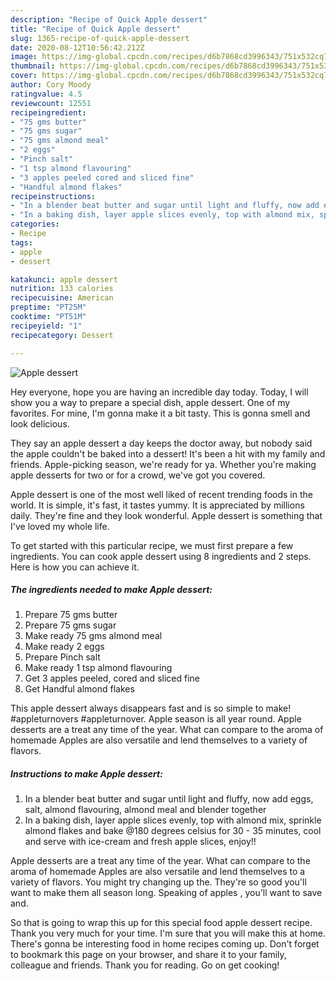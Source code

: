 ```yaml
---
description: "Recipe of Quick Apple dessert"
title: "Recipe of Quick Apple dessert"
slug: 1365-recipe-of-quick-apple-dessert
date: 2020-08-12T10:56:42.212Z
image: https://img-global.cpcdn.com/recipes/d6b7868cd3996343/751x532cq70/apple-dessert-recipe-main-photo.jpg
thumbnail: https://img-global.cpcdn.com/recipes/d6b7868cd3996343/751x532cq70/apple-dessert-recipe-main-photo.jpg
cover: https://img-global.cpcdn.com/recipes/d6b7868cd3996343/751x532cq70/apple-dessert-recipe-main-photo.jpg
author: Cory Moody
ratingvalue: 4.5
reviewcount: 12551
recipeingredient:
- "75 gms butter"
- "75 gms sugar"
- "75 gms almond meal"
- "2 eggs"
- "Pinch salt"
- "1 tsp almond flavouring"
- "3 apples peeled cored and sliced fine"
- "Handful almond flakes"
recipeinstructions:
- "In a blender beat butter and sugar until light and fluffy, now add eggs, salt, almond flavouring, almond meal and blender together"
- "In a baking dish, layer apple slices evenly, top with almond mix, sprinkle almond flakes and bake @180 degrees celsius for 30 - 35 minutes, cool and serve with ice-cream and fresh apple slices, enjoy!!"
categories:
- Recipe
tags:
- apple
- dessert

katakunci: apple dessert 
nutrition: 133 calories
recipecuisine: American
preptime: "PT25M"
cooktime: "PT51M"
recipeyield: "1"
recipecategory: Dessert

---
```



![Apple dessert](https://img-global.cpcdn.com/recipes/d6b7868cd3996343/751x532cq70/apple-dessert-recipe-main-photo.jpg)

Hey everyone, hope you are having an incredible day today. Today, I will show you a way to prepare a special dish, apple dessert. One of my favorites. For mine, I'm gonna make it a bit tasty. This is gonna smell and look delicious.

They say an apple dessert a day keeps the doctor away, but nobody said the apple couldn&#39;t be baked into a dessert! It&#39;s been a hit with my family and friends. Apple-picking season, we&#39;re ready for ya. Whether you&#39;re making apple desserts for two or for a crowd, we&#39;ve got you covered.

Apple dessert is one of the most well liked of recent trending foods in the world. It is simple, it's fast, it tastes yummy. It is appreciated by millions daily. They're fine and they look wonderful. Apple dessert is something that I've loved my whole life.


To get started with this particular recipe, we must first prepare a few ingredients. You can cook apple dessert using 8 ingredients and 2 steps. Here is how you can achieve it.

<!--inarticleads1-->

##### The ingredients needed to make Apple dessert:

1. Prepare 75 gms butter
1. Prepare 75 gms sugar
1. Make ready 75 gms almond meal
1. Make ready 2 eggs
1. Prepare Pinch salt
1. Make ready 1 tsp almond flavouring
1. Get 3 apples peeled, cored and sliced fine
1. Get Handful almond flakes


This apple dessert always disappears fast and is so simple to make! #appleturnovers #appleturnover. Apple season is all year round. Apple desserts are a treat any time of the year. What can compare to the aroma of homemade Apples are also versatile and lend themselves to a variety of flavors. 

<!--inarticleads2-->

##### Instructions to make Apple dessert:

1. In a blender beat butter and sugar until light and fluffy, now add eggs, salt, almond flavouring, almond meal and blender together
1. In a baking dish, layer apple slices evenly, top with almond mix, sprinkle almond flakes and bake @180 degrees celsius for 30 - 35 minutes, cool and serve with ice-cream and fresh apple slices, enjoy!!


Apple desserts are a treat any time of the year. What can compare to the aroma of homemade Apples are also versatile and lend themselves to a variety of flavors. You might try changing up the. They&#39;re so good you&#39;ll want to make them all season long. Speaking of apples , you&#39;ll want to save and. 

So that is going to wrap this up for this special food apple dessert recipe. Thank you very much for your time. I'm sure that you will make this at home. There's gonna be interesting food in home recipes coming up. Don't forget to bookmark this page on your browser, and share it to your family, colleague and friends. Thank you for reading. Go on get cooking!

